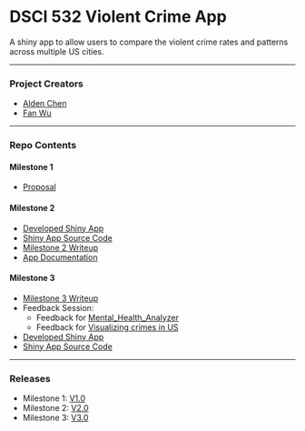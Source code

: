 # DSCI 532 Violent Crime App  

A shiny app to allow users to compare the violent crime rates and patterns across multiple US cities.

----

### Project Creators
- [Alden Chen](https://github.com/aldenchen)
- [Fan Wu](https://github.com/fwu03)

----

### Repo Contents

#### Milestone 1
- [Proposal](https://github.com/UBC-MDS/DSCI532_violent_crime_app/tree/v1.0/doc/proposal.md)

#### Milestone 2
- [Developed Shiny App](https://aldenchen.shinyapps.io/DSCI-532_Violent-Crime-App/)
- [Shiny App Source Code](https://github.com/UBC-MDS/DSCI532_violent_crime_app/tree/v2.0/src/app.R)
- [Milestone 2 Writeup](https://github.com/UBC-MDS/DSCI532_violent_crime_app/tree/v2.0/doc/milestone2_writeup.md)
- [App Documentation](https://github.com/UBC-MDS/DSCI532_violent_crime_app/tree/v2.0/doc/app_documentation.pdf)

#### Milestone 3
- [Milestone 3 Writeup](https://github.com/UBC-MDS/DSCI532_violent_crime_app/tree/v3.0/doc/milestone3_writeup.md)
- Feedback Session:
  + Feedback for [Mental_Health_Analyzer](https://github.com/UBC-MDS/DSCI_532_Mental_Health_Analyzer/issues/8)
  + Feedback for [Visualizing crimes in US](https://github.com/UBC-MDS/DSCI_532_Crime_Blei7_simchi/issues/10)
- [Developed Shiny App](https://aldenchen.shinyapps.io/DSCI-532_Violent-Crime-App/)
- [Shiny App Source Code](https://github.com/UBC-MDS/DSCI532_violent_crime_app/tree/v3.0/src/app.R)

----

### Releases
- Milestone 1: [V1.0](https://github.com/UBC-MDS/DSCI532_violent_crime_app/tree/v1.0)
- Milestone 2: [V2.0](https://github.com/UBC-MDS/DSCI532_violent_crime_app/tree/v2.0)  
- Milestone 3: [V3.0](https://github.com/UBC-MDS/DSCI532_violent_crime_app/tree/v3.0)

